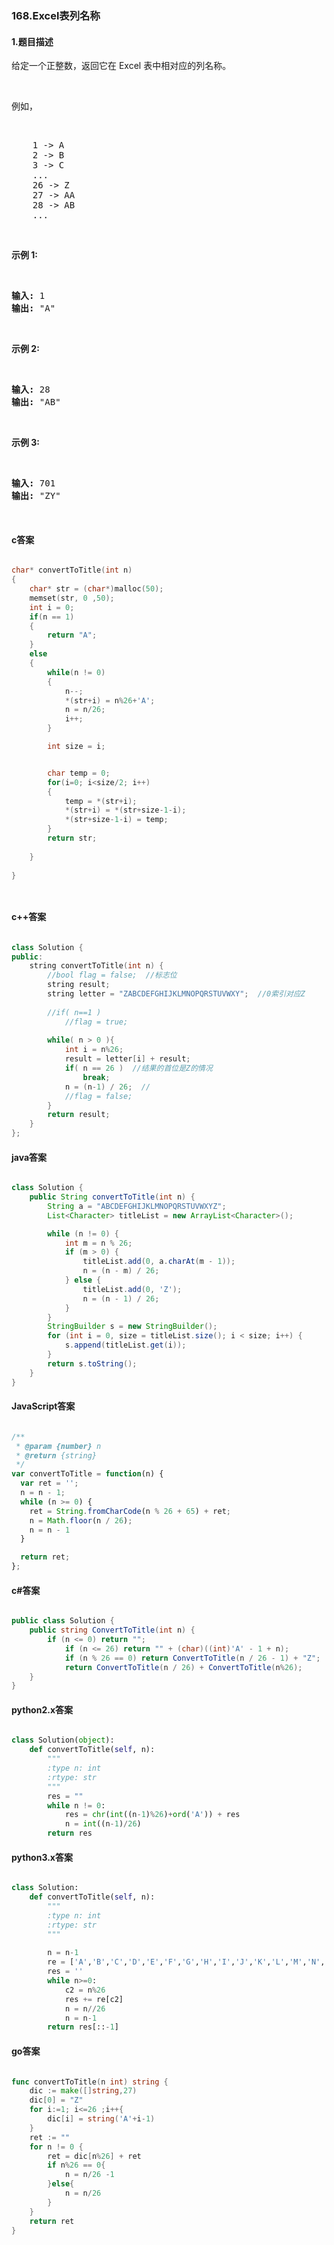 ### 168.Excel表列名称

#### 1.题目描述

<p>给定一个正整数，返回它在 Excel 表中相对应的列名称。</p><br/><p>例如，</p><br/><pre>    1 -&gt; A<br/>    2 -&gt; B<br/>    3 -&gt; C<br/>    ...<br/>    26 -&gt; Z<br/>    27 -&gt; AA<br/>    28 -&gt; AB <br/>    ...<br/></pre><br/><p><strong>示例 1:</strong></p><br/><pre><strong>输入:</strong> 1<br/><strong>输出:</strong> &quot;A&quot;<br/></pre><br/><p><strong>示例&nbsp;2:</strong></p><br/><pre><strong>输入:</strong> 28<br/><strong>输出:</strong> &quot;AB&quot;<br/></pre><br/><p><strong>示例&nbsp;3:</strong></p><br/><pre><strong>输入:</strong> 701<br/><strong>输出:</strong> &quot;ZY&quot;<br/></pre><br/>

#### c答案

```c

char* convertToTitle(int n) 
{
	char* str = (char*)malloc(50);
	memset(str, 0 ,50);
	int i = 0;
    if(n == 1)
    {
        return "A";
    }
    else
    {
        while(n != 0)
        {
            n--;
            *(str+i) = n%26+'A';
            n = n/26;
            i++;
        }

        int size = i;


        char temp = 0;
        for(i=0; i<size/2; i++)
        {
            temp = *(str+i);
            *(str+i) = *(str+size-1-i);
            *(str+size-1-i) = temp;
        }
        return str;  
        
    }
    
}




```

#### c++答案

```c++

class Solution {
public:
    string convertToTitle(int n) {
        //bool flag = false;  //标志位
        string result;
        string letter = "ZABCDEFGHIJKLMNOPQRSTUVWXY";  //0索引对应Z
        
        //if( n==1 )
            //flag = true;
        
        while( n > 0 ){
            int i = n%26;
            result = letter[i] + result;
            if( n == 26 )  //结果的首位是Z的情况
                break;
            n = (n-1) / 26;  //
            //flag = false;
        }
        return result;
    }
};

```

#### java答案

```java

class Solution {
    public String convertToTitle(int n) {
        String a = "ABCDEFGHIJKLMNOPQRSTUVWXYZ";
        List<Character> titleList = new ArrayList<Character>();

        while (n != 0) {
            int m = n % 26;
            if (m > 0) {
                titleList.add(0, a.charAt(m - 1));
                n = (n - m) / 26;
            } else {
                titleList.add(0, 'Z');
                n = (n - 1) / 26;
            }
        }
        StringBuilder s = new StringBuilder();
        for (int i = 0, size = titleList.size(); i < size; i++) {
            s.append(titleList.get(i));
        }
        return s.toString();
    }
}

```

#### JavaScript答案

```javascript

/**
 * @param {number} n
 * @return {string}
 */
var convertToTitle = function(n) {
  var ret = '';
  n = n - 1;
  while (n >= 0) {
    ret = String.fromCharCode(n % 26 + 65) + ret;
    n = Math.floor(n / 26);
    n = n - 1
  }

  return ret;
};

```

#### c#答案

```c#

public class Solution {
    public string ConvertToTitle(int n) {
        if (n <= 0) return "";
            if (n <= 26) return "" + (char)((int)'A' - 1 + n);
            if (n % 26 == 0) return ConvertToTitle(n / 26 - 1) + "Z";
            return ConvertToTitle(n / 26) + ConvertToTitle(n%26);
    }
}

```

#### python2.x答案

```python

class Solution(object):
    def convertToTitle(self, n):
        """
        :type n: int
        :rtype: str
        """
        res = ""
        while n != 0:
            res = chr(int((n-1)%26)+ord('A')) + res
            n = int((n-1)/26)
        return res


```

#### python3.x答案

```python

class Solution:
    def convertToTitle(self, n):
        """
        :type n: int
        :rtype: str
        """
        
        n = n-1
        re = ['A','B','C','D','E','F','G','H','I','J','K','L','M','N','O','P','Q','R','S','T','U','V','W','X','Y','Z']
        res = ''
        while n>=0:
            c2 = n%26
            res += re[c2]
            n = n//26
            n = n-1
        return res[::-1]

```

#### go答案

```go

func convertToTitle(n int) string {
    dic := make([]string,27)
    dic[0] = "Z"
    for i:=1; i<=26 ;i++{
        dic[i] = string('A'+i-1)
    }
    ret := ""
    for n != 0 {
        ret = dic[n%26] + ret
        if n%26 == 0{
            n = n/26 -1
        }else{
            n = n/26
        }
    }
    return ret 
}

```